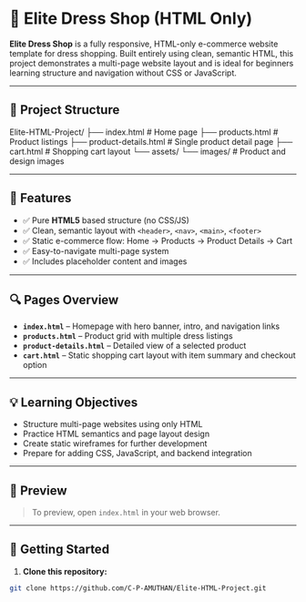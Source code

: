 # 👗 Elite Dress Shop (HTML Only)

**Elite Dress Shop** is a fully responsive, HTML-only e-commerce website template for dress shopping. Built entirely using clean, semantic HTML, this project demonstrates a multi-page website layout and is ideal for beginners learning structure and navigation without CSS or JavaScript.

---

## 📂 Project Structure

Elite-HTML-Project/
├── index.html # Home page
├── products.html # Product listings
├── product-details.html # Single product detail page
├── cart.html # Shopping cart layout
└── assets/
└── images/ # Product and design images

---

## 🎯 Features

- ✅ Pure **HTML5** based structure (no CSS/JS)
- ✅ Clean, semantic layout with `<header>`, `<nav>`, `<main>`, `<footer>`
- ✅ Static e-commerce flow: Home → Products → Product Details → Cart
- ✅ Easy-to-navigate multi-page system
- ✅ Includes placeholder content and images

---

## 🔍 Pages Overview

- **`index.html`** – Homepage with hero banner, intro, and navigation links
- **`products.html`** – Product grid with multiple dress listings
- **`product-details.html`** – Detailed view of a selected product
- **`cart.html`** – Static shopping cart layout with item summary and checkout option

---

## 💡 Learning Objectives

- Structure multi-page websites using only HTML
- Practice HTML semantics and page layout design
- Create static wireframes for further development
- Prepare for adding CSS, JavaScript, and backend integration

---

## 📸 Preview

> To preview, open `index.html` in your web browser.

---

## 🚀 Getting Started

1. **Clone this repository:**

```bash
git clone https://github.com/C-P-AMUTHAN/Elite-HTML-Project.git
